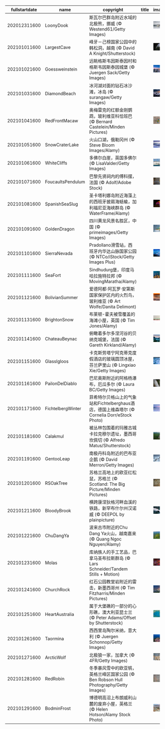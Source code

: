 |fullstartdate|name|copyright|title|image|
|--|--|--|--|--|
202012311600|LoonyDook|斯瓦尔巴群岛附近水域的北极熊，挪威 (© Westend61/Getty Images)||![](/zh-CN/2021/01/202012311600LoonyDook.jpg)|
202101011600|LargestCave|峰牙－己榜国家公园中的韩松洞，越南 (© David A Knight/Shutterstock)||![](/zh-CN/2021/01/202101011600LargestCave.jpg)|
202101021600|Goessweinstein|远眺格斯韦因斯泰因村和格斯韦因斯泰因城堡 (© Juergen Sack/Getty Images)||![](/zh-CN/2021/01/202101021600Goessweinstein.jpg)|
202101031600|DiamondBeach|冰河湖对面的钻石冰沙滩，冰岛 (© surangaw/Getty Images)||![](/zh-CN/2021/01/202101031600DiamondBeach.jpg)|
202101041600|RedFrontMacaw|奥梅雷克的红额金刚鹦鹉，玻利维亚科恰班巴 (© Bernard Castelein/Minden Pictures)||![](/zh-CN/2021/01/202101041600RedFrontMacaw.jpg)|
202101051600|SnowCraterLake|火山口湖，俄勒冈州 (© Steve Bloom Images/Alamy)||![](/zh-CN/2021/01/202101051600SnowCraterLake.jpg)|
202101061600|WhiteCliffs|多佛尔白崖，英国多佛尔 (© LisaValder/Getty Images)||![](/zh-CN/2021/01/202101061600WhiteCliffs.jpg)|
202101071600|FoucaultsPendulum|巴黎先贤祠内的傅科摆，法国 (© Adolf/Adobe Stock)||![](/zh-CN/2021/01/202101071600FoucaultsPendulum.jpg)|
202101081600|SpanishSeaSlug|圣卡塔利娜岛附近海藻上的西班牙披肩海蛞蝓，加利福尼亚海峡群岛 (© WaterFrame/Alamy)||![](/zh-CN/2021/01/202101081600SpanishSeaSlug.jpg)|
202101091600|GoldenDragon|四川黄龙风景名胜区，中国 (© primeimages/Getty Images)||![](/zh-CN/2021/01/202101091600GoldenDragon.jpg)|
202101101600|SierraNevada|Pradollano滑雪站，西班牙内华达山脉国家公园 (© NTCo/iStock/Getty Images Plus)||![](/zh-CN/2021/01/202101101600SierraNevada.jpg)|
202101111600|SeaFort|Sindhudurg堡，印度马哈拉施特拉邦 (© MovingMaratha/Alamy)||![](/zh-CN/2021/01/202101111600SeaFort.jpg)|
202101121600|BolivianSummer|爱德阿都·阿瓦罗·安第斯国家保护区内的火烈鸟，玻利维亚 (© Art Wolfe/Danita Delimont)||![](/zh-CN/2021/01/202101121600BolivianSummer.jpg)|
202101131600|BrightonSnow|布莱顿-霍夫被雪覆盖的海滩小屋，英国 (© Tim Jones/Alamy)||![](/zh-CN/2021/01/202101131600BrightonSnow.jpg)|
202101141600|ChateauBeynac|俯瞰着多尔多涅河谷的贝纳克城堡，法国 (© Gareth Kirkland/Alamy)||![](/zh-CN/2021/01/202101141600ChateauBeynac.jpg)|
202101151600|GlassIgloos|卡克斯劳塔宁阿克蒂克度假酒店的玻璃圆顶冰屋，芬兰萨里山  (© Lingxiao Xie/Getty Images)||![](/zh-CN/2021/01/202101151600GlassIgloos.jpg)|
202101161600|PailonDelDiablo|巴尼奥斯附近的阿格杨瀑布，厄瓜多尔 (© Laura BC/Getty Images)||![](/zh-CN/2021/01/202101161600PailonDelDiablo.jpg)|
202101171600|FichtelbergWinter|菲希特尔贝格山上的气象站和Fichtelberghaus酒店，德国上维森塔尔 (© Cornelia Dorr/eStock Photo)||![](/zh-CN/2021/01/202101171600FichtelbergWinter.jpg)|
202101181600|Calakmul|被丛林包围着的玛雅古城卡拉克穆尔遗址，墨西哥坎佩切 (© Alfredo Matus/Shutterstock)||![](/zh-CN/2021/01/202101181600Calakmul.jpg)|
202101191600|GentooLeap|南极丹科岛附近的巴布亚企鹅 (© David Merron/Getty Images)||![](/zh-CN/2021/01/202101191600GentooLeap.jpg)|
202101201600|RSOakTree|苏格兰高地上的欧亚红松鼠，苏格兰 (© Scotland: The Big Picture/Minden Pictures)||![](/zh-CN/2021/01/202101201600RSOakTree.jpg)|
202101211600|BloodyBrook|横跨康涅狄格河畔血溪的铁路，新罕布什尔州汉诺威 (© DEEPOL by plainpicture)||![](/zh-CN/2021/01/202101211600BloodyBrook.jpg)|
202101221600|ChuDangYa|波来古市附近的Chu Dang Ya火山，越南嘉来 (© Quang Ngoc Nguyen/Alamy)||![](/zh-CN/2021/01/202101221600ChuDangYa.jpg)|
202101231600|Molas|库纳族人的手工艺品，巴拿马圣布拉斯群岛 (© Lars Schneider/Tandem Stills + Motion)||![](/zh-CN/2021/01/202101231600Molas.jpg)|
202101241600|ChurchRock|红石公园教堂岩附近的雷击，新墨西哥州 (© Tim Fitzharris/Minden Pictures)||![](/zh-CN/2021/01/202101241600ChurchRock.jpg)|
202101251600|HeartAustralia|属于大堡礁的一部分的心形礁，澳大利亚昆士兰 (© Peter Adams/Offset by Shutterstock)||![](/zh-CN/2021/01/202101251600HeartAustralia.jpg)|
202101261600|Taormina|西西里岛陶尔米纳，意大利 (© Juergen Schonnop/Getty Images)||![](/zh-CN/2021/01/202101261600Taormina.jpg)|
202101271600|ArcticWolf|北极狼一家，加拿大 (© 4FR/Getty Images)||![](/zh-CN/2021/01/202101271600ArcticWolf.jpg)|
202101281600|RedRobin|冬季暴风雪中的欧亚鸲，英格兰峰区国家公园 (© Ben Robson Hull Photography/Getty Images)||![](/zh-CN/2021/01/202101281600RedRobin.jpg)|
202101291600|BodminFrost|博德明高沼上布朗威利山麓的废弃小屋，英格兰 (© Helen Hotson/Alamy Stock Photo)||![](/zh-CN/2021/01/202101291600BodminFrost.jpg)|
